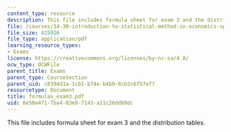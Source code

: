 ```yaml
---
content_type: resource
description: This file includes formula sheet for exam 3 and the distribution tables.
file: /courses/14-30-introduction-to-statistical-method-in-economics-spring-2006/8e50e4717ba483e87143a11c26dd69dc_formulas_exam3.pdf
file_size: 415926
file_type: application/pdf
learning_resource_types:
- Exams
license: https://creativecommons.org/licenses/by-nc-sa/4.0/
ocw_type: OCWFile
parent_title: Exams
parent_type: CourseSection
parent_uid: c8394d1a-1cb1-b74a-b4b9-8cb2c6f57ef7
resourcetype: Document
title: formulas_exam3.pdf
uid: 8e50e471-7ba4-83e8-7143-a11c26dd69dc
---
```

This file includes formula sheet for exam 3 and the distribution tables.